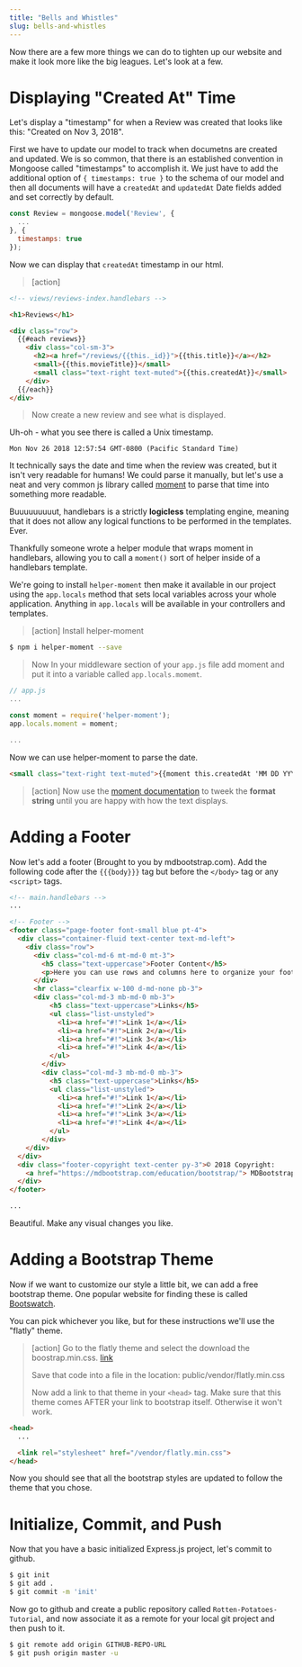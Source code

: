```yaml
---
title: "Bells and Whistles"
slug: bells-and-whistles
---
```


Now there are a few more things we can do to tighten up our website and make it look more like the big leagues. Let's look at a few.

# Displaying "Created At" Time

Let's display a "timestamp" for when a Review was created that looks like this: "Created on Nov 3, 2018".

First we have to update our model to track when documetns are created and updated. We is so common, that there is an established convention in Mongoose called "timestamps" to accomplish it. We just have to add the additional option of `{ timestamps: true }` to the schema of our model and then all documents will have a `createdAt` and `updatedAt` Date fields added and set correctly by default.

```js
const Review = mongoose.model('Review', {
  ...
}, {
  timestamps: true
});
```

Now we can display that `createdAt` timestamp in our html.

> [action]
>
```html
<!-- views/reviews-index.handlebars -->

<h1>Reviews</h1>

<div class="row">
  {{#each reviews}}
    <div class="col-sm-3">
      <h2><a href="/reviews/{{this._id}}">{{this.title}}</a></h2>
      <small>{{this.movieTitle}}</small>
      <small class="text-right text-muted">{{this.createdAt}}</small>
    </div>
  {{/each}}
</div>
```
> Now create a new review and see what is displayed.

Uh-oh - what you see there is called a Unix timestamp.

```
Mon Nov 26 2018 12:57:54 GMT-0800 (Pacific Standard Time)
```

It technically says the date and time when the review was created, but it isn't very readable for humans! We could parse it manually, but let's use a neat and very common js library called [moment](https://momentjs.com/) to parse that time into something more readable.

Buuuuuuuuut, handlebars is a strictly **logicless** templating engine, meaning that it does not allow any logical functions to be performed in the templates. Ever.

Thankfully someone wrote a helper module that wraps moment in handlebars, allowing you to call a `moment()` sort of helper inside of a handlebars template.

We're going to install `helper-moment` then make it available in our project using the `app.locals` method that sets local variables across your whole application. Anything in `app.locals` will be available in your controllers and templates.

> [action]
> Install helper-moment
```bash
$ npm i helper-moment --save
```
> Now In your middleware section of your `app.js` file add moment and put it into a variable called `app.locals.momemt`.
```js
// app.js
...

const moment = require('helper-moment');
app.locals.moment = moment;

...
```

Now we can use helper-moment to parse the date.

```html
<small class="text-right text-muted">{{moment this.createdAt 'MM DD YYYY'}}</small>
```

> [action]
> Now use the [moment documentation](https://momentjs.com/) to tweek the **format string** until you are happy with how the text displays.

# Adding a Footer

Now let's add a footer (Brought to you by mdbootstrap.com). Add the following code after the `{{{body}}}` tag but before the `</body>` tag or any `<script>` tags.

```html
<!-- main.handlebars -->
...

<!-- Footer -->
<footer class="page-footer font-small blue pt-4">
  <div class="container-fluid text-center text-md-left">
    <div class="row">
      <div class="col-md-6 mt-md-0 mt-3">
        <h5 class="text-uppercase">Footer Content</h5>
        <p>Here you can use rows and columns here to organize your footer content.</p>
      </div>
      <hr class="clearfix w-100 d-md-none pb-3">
      <div class="col-md-3 mb-md-0 mb-3">
          <h5 class="text-uppercase">Links</h5>
          <ul class="list-unstyled">
            <li><a href="#!">Link 1</a></li>
            <li><a href="#!">Link 2</a></li>
            <li><a href="#!">Link 3</a></li>
            <li><a href="#!">Link 4</a></li>
          </ul>
        </div>
        <div class="col-md-3 mb-md-0 mb-3">
          <h5 class="text-uppercase">Links</h5>
          <ul class="list-unstyled">
            <li><a href="#!">Link 1</a></li>
            <li><a href="#!">Link 2</a></li>
            <li><a href="#!">Link 3</a></li>
            <li><a href="#!">Link 4</a></li>
          </ul>
        </div>
    </div>
  </div>
  <div class="footer-copyright text-center py-3">© 2018 Copyright:
    <a href="https://mdbootstrap.com/education/bootstrap/"> MDBootstrap.com</a>
  </div>
</footer>

...
```

Beautiful. Make any visual changes you like.


# Adding a Bootstrap Theme

Now if we want to customize our style a little bit, we can add a free bootstrap theme. One popular website for finding these is called [Bootswatch](https://bootswatch.com/).

You can pick whichever you like, but for these instructions we'll use the "flatly" theme.

> [action]
> Go to the flatly theme and select the download the boostrap.min.css. [link](https://bootswatch.com/4/flatly/bootstrap.min.css)
>
> Save that code into a file in the location: public/vendor/flatly.min.css
>
> Now add a link to that theme in your `<head>` tag. Make sure that this theme comes AFTER your link to bootstrap itself. Otherwise it won't work.

```html
<head>
  ...

  <link rel="stylesheet" href="/vendor/flatly.min.css">
</head>
```

Now you should see that all the bootstrap styles are updated to follow the theme that you chose.

# Initialize, Commit, and Push

Now that you have a basic initialized Express.js project, let's commit to github.

```bash
$ git init
$ git add .
$ git commit -m 'init'
```

Now go to github and create a public repository called `Rotten-Potatoes-Tutorial`, and now associate it as a remote for your local git project and then push to it.

```bash
$ git remote add origin GITHUB-REPO-URL
$ git push origin master -u
```
